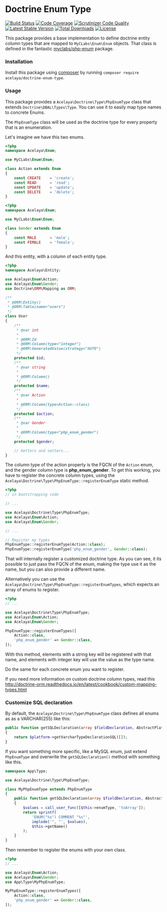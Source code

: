 # Doctrine Enum Type

[![Build Status](https://travis-ci.org/acelaya/doctrine-enum-type.svg?branch=master)](https://travis-ci.org/acelaya/doctrine-enum-type)
[![Code Coverage](https://scrutinizer-ci.com/g/acelaya/doctrine-enum-type/badges/coverage.png?b=master)](https://scrutinizer-ci.com/g/acelaya/doctrine-enum-type/?branch=master)
[![Scrutinizer Code Quality](https://scrutinizer-ci.com/g/acelaya/doctrine-enum-type/badges/quality-score.png?b=master)](https://scrutinizer-ci.com/g/acelaya/doctrine-enum-type/?branch=master)
[![Latest Stable Version](https://poser.pugx.org/acelaya/doctrine-enum-type/v/stable.png)](https://packagist.org/packages/acelaya/doctrine-enum-type)
[![Total Downloads](https://poser.pugx.org/acelaya/doctrine-enum-type/downloads.png)](https://packagist.org/packages/acelaya/doctrine-enum-type)
[![License](https://poser.pugx.org/acelaya/doctrine-enum-type/license.png)](https://packagist.org/packages/acelaya/doctrine-enum-type)

This package provides a base implementation to define doctrine entity column types that are mapped to `MyCLabs\Enum\Enum` objects. That class is defined in the fantastic [myclabs/php-enum](https://github.com/myclabs/php-enum) package.

### Installation

Install this package using [composer](https://getcomposer.org/) by running `composer require acelaya/doctrine-enum-type`.

### Usage

This package provides a `Acelaya\Doctrine\Type\PhpEnumType` class that extends `Doctrine\DBAL\Types\Type`. You can use it to easily map type names to concrete Enums.

The `PhpEnumType` class will be used as the doctrine type for every property that is an enumeration.

Let's imagine we have this two enums.

```php
<?php
namespace Acelaya\Enum;

use MyCLabs\Enum\Enum;

class Action extends Enum
{
    const CREATE    = 'create';
    const READ      = 'read';
    const UPDATE    = 'update';
    const DELETE    = 'delete';
}
```

```php
<?php
namespace Acelaya\Enum;

use MyCLabs\Enum\Enum;

class Gender extends Enum
{
    const MALE      = 'male';
    const FEMALE    = 'female';
}
```

And this entity, with a column of each entity type.

```php
<?php
namespace Acelaya\Entity;

use Acelaya\Enum\Action;
use Acelaya\Enum\Gender;
use Doctrine\ORM\Mapping as ORM;

/**
 * @ORM\Entity()
 * @ORM\Table(name="users")
 */
class User
{
    /**
     * @var int
     *
     * @ORM\Id
     * @ORM\Column(type="integer")
     * @ORM\GeneratedValue(strategy="AUTO")
     */
    protected $id;
    /**
     * @var string
     *
     * @ORM\Column()
     */
    protected $name;
    /**
     * @var Action
     *
     * @ORM\Column(type=Action::class)
     */
    protected $action;
    /**
     * @var Gender
     *
     * @ORM\Column(type="php_enum_gender")
     */
    protected $gender;

    // Getters and setters...
}
```

The column type of the action property is the FQCN of the `Action` enum, and the gender column type is **php_enum_gender**. To get this working, you have to register the concrete column types, using the `Acelaya\Doctrine\Type\PhpEnumType::registerEnumType` static method.

```php
<?php
// in bootstrapping code

// ...

use Acelaya\Doctrine\Type\PhpEnumType;
use Acelaya\Enum\Action;
use Acelaya\Enum\Gender;

// ...

// Register my types
PhpEnumType::registerEnumType(Action::class);
PhpEnumType::registerEnumType('php_enum_gender', Gender::class);
```

That will internally register a customized doctrine type. As you can see, it its possible to just pass the FQCN of the enum, making the type use it as the name, but you can also provide a different name.

Alternatively you can use the `Acelaya\Doctrine\Type\PhpEnumType::registerEnumTypes`, which expects an array of enums to register.

```php
<?php
// ...

use Acelaya\Doctrine\Type\PhpEnumType;
use Acelaya\Enum\Action;
use Acelaya\Enum\Gender;

PhpEnumType::registerEnumTypes([
    Action::class,
    'php_enum_gender' => Gender::class,
]);
```

With this method, elements with a string key will be registered with that name, and elements with integer key will use the value as the type name.

Do the same for each concrete enum you want to register.

If you need more information on custom doctrine column types, read this http://doctrine-orm.readthedocs.io/en/latest/cookbook/custom-mapping-types.html

### Customize SQL declaration

By default, the `Acelaya\Doctrine\Type\PhpEnumType` class defines all enums as as a VARCHAR(255) like this:

```php
public function getSQLDeclaration(array $fieldDeclaration, AbstractPlatform $platform)
{
    return $platform->getVarcharTypeDeclarationSQL([]);
}
```

If you want something more specific, like a MySQL enum, just extend `PhpEnumType` and overwrite the `getSQLDeclaration()` method with something like this.

```php
namespace App\Type;

use Acelaya\Doctrine\Type\PhpEnumType;

class MyPhpEnumType extends PhpEnumType
{
    public function getSQLDeclaration(array $fieldDeclaration, AbstractPlatform $platform)
    {
        $values = call_user_func([$this->enumType, 'toArray']);
        return sprintf(
            'ENUM("%s") COMMENT "%s"',
            implode('", "', $values),
            $this->getName()
        );
    }
}
```

Then remember to register the enums with your own class.

```php
<?php
// ...

use Acelaya\Enum\Action;
use Acelaya\Enum\Gender;
use App\Type\MyPhpEnumType;

MyPhpEnumType::registerEnumTypes([
    Action::class,
    'php_enum_gender' => Gender::class,
]);
```
